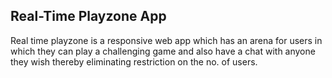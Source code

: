 ## Real-Time Playzone App

Real time playzone is a responsive web app which has an arena for users in which
they can play a challenging game and also have a chat with anyone they wish thereby
eliminating restriction on the no. of users.
